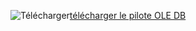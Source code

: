 ![Télécharger](../ssdt/media/download.png)[télécharger le pilote OLE DB](../connect/oledb/download-oledb-driver-for-sql-server.md)
